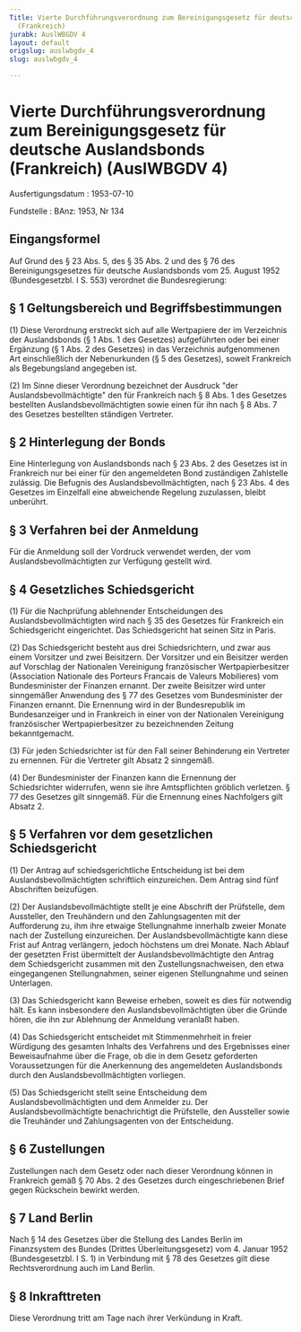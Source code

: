 ```yaml
---
Title: Vierte Durchführungsverordnung zum Bereinigungsgesetz für deutsche Auslandsbonds
  (Frankreich)
jurabk: AuslWBGDV 4
layout: default
origslug: auslwbgdv_4
slug: auslwbgdv_4

---
```


# Vierte Durchführungsverordnung zum Bereinigungsgesetz für deutsche Auslandsbonds (Frankreich) (AuslWBGDV 4)

Ausfertigungsdatum
:   1953-07-10

Fundstelle
:   BAnz: 1953, Nr 134



## Eingangsformel

Auf Grund des § 23 Abs. 5, des § 35 Abs. 2 und des § 76 des Bereinigungsgesetzes für deutsche Auslandsbonds vom 25. August 1952 (Bundesgesetzbl. I S. 553) verordnet die Bundesregierung:


## § 1 Geltungsbereich und Begriffsbestimmungen

(1) Diese Verordnung erstreckt sich auf alle Wertpapiere der im Verzeichnis der Auslandsbonds (§ 1 Abs. 1 des Gesetzes) aufgeführten oder bei einer Ergänzung
(§ 1 Abs. 2 des Gesetzes)              in das Verzeichnis aufgenommenen Art einschließlich der Nebenurkunden (§ 5 des Gesetzes), soweit Frankreich als Begebungsland angegeben ist.

(2) Im Sinne dieser Verordnung bezeichnet der Ausdruck "der Auslandsbevollmächtigte" den für Frankreich nach § 8 Abs. 1 des Gesetzes bestellten Auslandsbevollmächtigten sowie einen für ihn nach § 8 Abs. 7 des Gesetzes bestellten ständigen Vertreter.


## § 2 Hinterlegung der Bonds

Eine Hinterlegung von Auslandsbonds nach § 23 Abs. 2 des Gesetzes ist in Frankreich nur bei einer für den angemeldeten Bond zuständigen Zahlstelle zulässig. Die Befugnis des Auslandsbevollmächtigten, nach § 23 Abs. 4 des Gesetzes im Einzelfall eine abweichende Regelung zuzulassen, bleibt unberührt.


## § 3 Verfahren bei der Anmeldung

Für die Anmeldung soll der Vordruck verwendet werden, der vom Auslandsbevollmächtigten zur Verfügung gestellt wird.


## § 4 Gesetzliches Schiedsgericht

(1) Für die Nachprüfung ablehnender Entscheidungen des Auslandsbevollmächtigten wird nach § 35 des Gesetzes für Frankreich ein Schiedsgericht eingerichtet. Das Schiedsgericht hat seinen Sitz in Paris.

(2) Das Schiedsgericht besteht aus drei Schiedsrichtern, und zwar aus einem Vorsitzer und zwei Beisitzern. Der Vorsitzer und ein Beisitzer werden auf Vorschlag der Nationalen Vereinigung französischer Wertpapierbesitzer (Association Nationale des Porteurs Francais de Valeurs Mobilieres) vom Bundesminister der Finanzen ernannt. Der zweite Beisitzer wird unter sinngemäßer Anwendung des § 77 des Gesetzes vom Bundesminister der Finanzen ernannt. Die Ernennung wird in der Bundesrepublik im Bundesanzeiger und in Frankreich in einer von der Nationalen Vereinigung französischer Wertpapierbesitzer zu bezeichnenden Zeitung bekanntgemacht.

(3) Für jeden Schiedsrichter ist für den Fall seiner Behinderung ein Vertreter zu ernennen. Für die Vertreter gilt Absatz 2 sinngemäß.

(4) Der Bundesminister der Finanzen kann die Ernennung der Schiedsrichter widerrufen, wenn sie ihre Amtspflichten gröblich verletzen. § 77 des Gesetzes gilt sinngemäß. Für die Ernennung eines Nachfolgers gilt Absatz 2.


## § 5 Verfahren vor dem gesetzlichen Schiedsgericht

(1) Der Antrag auf schiedsgerichtliche Entscheidung ist bei dem Auslandsbevollmächtigten schriftlich einzureichen. Dem Antrag sind fünf Abschriften beizufügen.

(2) Der Auslandsbevollmächtigte stellt je eine Abschrift der Prüfstelle, dem Aussteller, den Treuhändern und den Zahlungsagenten mit der Aufforderung zu, ihm ihre etwaige Stellungnahme innerhalb zweier Monate nach der Zustellung einzureichen. Der Auslandsbevollmächtigte kann diese Frist auf Antrag verlängern, jedoch höchstens um drei Monate. Nach Ablauf der gesetzten Frist übermittelt der Auslandsbevollmächtigte den Antrag dem Schiedsgericht zusammen mit den Zustellungsnachweisen, den etwa eingegangenen Stellungnahmen, seiner eigenen Stellungnahme und seinen Unterlagen.

(3) Das Schiedsgericht kann Beweise erheben, soweit es dies für notwendig hält. Es kann insbesondere den Auslandsbevollmächtigten über die Gründe hören, die ihn zur Ablehnung der Anmeldung veranlaßt haben.

(4) Das Schiedsgericht entscheidet mit Stimmenmehrheit in freier Würdigung des gesamten Inhalts des Verfahrens und des Ergebnisses einer Beweisaufnahme über die Frage, ob die in dem Gesetz geforderten Voraussetzungen für die Anerkennung des angemeldeten Auslandsbonds durch den Auslandsbevollmächtigten vorliegen.

(5) Das Schiedsgericht stellt seine Entscheidung dem Auslandsbevollmächtigten und dem Anmelder zu. Der Auslandsbevollmächtigte benachrichtigt die Prüfstelle, den Aussteller sowie die Treuhänder und Zahlungsagenten von der Entscheidung.


## § 6 Zustellungen

Zustellungen nach dem Gesetz oder nach dieser Verordnung können in Frankreich gemäß § 70 Abs. 2 des Gesetzes durch eingeschriebenen Brief gegen Rückschein bewirkt werden.


## § 7 Land Berlin

Nach § 14 des Gesetzes über die Stellung des Landes Berlin im Finanzsystem des Bundes (Drittes Überleitungsgesetz) vom 4. Januar 1952 (Bundesgesetzbl. I S. 1) in Verbindung mit § 78 des Gesetzes gilt diese Rechtsverordnung auch im Land Berlin.


## § 8 Inkrafttreten

Diese Verordnung tritt am Tage nach ihrer Verkündung in Kraft.

